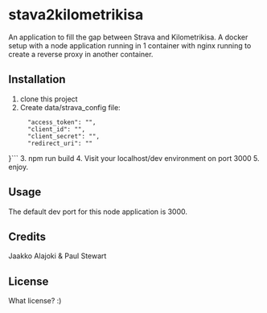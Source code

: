 # stava2kilometrikisa

An application to fill the gap between Strava and Kilometrikisa. A docker setup with a node application running in 1 container with nginx running to create a reverse proxy in another container.

## Installation

1. clone this project
2. Create data/strava_config file:
   ```{
     "access_token": "",
     "client_id": "",
     "client_secret": "",
     "redirect_uri": ""
  }```
3. npm run build
4. Visit your localhost/dev environment on port 3000
5. enjoy.

## Usage

The default dev port for this node application is 3000.

## Credits

Jaakko Alajoki & Paul Stewart

## License

What license? :)
